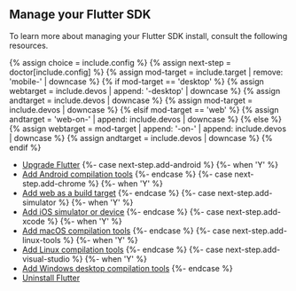 ## Manage your Flutter SDK

To learn more about managing your Flutter SDK install,
consult the following resources.

{% assign choice = include.config %}
{% assign next-step = doctor[include.config] %}
{% assign mod-target = include.target | remove: 'mobile-' | downcase %}
{% if mod-target == 'desktop' %}
  {% assign webtarget = include.devos | append: '-desktop' | downcase %}
  {% assign andtarget = include.devos | downcase %}
  {% assign mod-target = include.devos | downcase %}
{% elsif mod-target == 'web' %}
  {% assign andtarget = 'web-on-' | append: include.devos | downcase %}
{% else %}
  {% assign webtarget = mod-target | append: '-on-' | append: include.devos | downcase %}
  {% assign andtarget = include.devos | downcase %}
{% endif %}

* [Upgrade Flutter][upgrade]
{%- case next-step.add-android %}
{%- when 'Y' %}
* [Add Android compilation tools](/platform-integration/android/setup)
{%- endcase %}
{%- case next-step.add-chrome %}
{%- when 'Y' %}
* [Add web as a build target](/platform-integration/web/install-web/)
{%- endcase %}
{%- case next-step.add-simulator %}
{%- when 'Y' %}
* [Add iOS simulator or device](/platform-integration/ios/install-ios/install-ios-from-{{mod-target}})
{%- endcase %}
{%- case next-step.add-xcode %}
{%- when 'Y' %}
* [Add macOS compilation tools](/platform-integration/macos/install-macos/install-macos-from-{{mod-target}})
{%- endcase %}
{%- case next-step.add-linux-tools %}
{%- when 'Y' %}
* [Add Linux compilation tools](/platform-integration/linux/install-linux/install-linux-from-{{mod-target}})
{%- endcase %}
{%- case next-step.add-visual-studio %}
{%- when 'Y' %}
* [Add Windows desktop compilation tools](/platform-integration/windows/install-windows/install-windows-from-{{mod-target}})
{%- endcase %}
* [Uninstall Flutter][uninstall]

[upgrade]: /install/upgrade
[uninstall]: /install/uninstall?tab-save-dev-os={{include.devos}}

